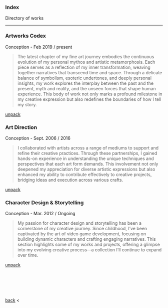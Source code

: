 

<br>
<br>
<br>
<br>

### Index
Directory of works

---

### Artworks Codex 
Conception - Feb 2019 / present

> The latest chapter of my fine art journey embodies the continuous evolution of my personal mythos and artistic metamorphosis. Each piece serves as a reflection of my inner transformation, weaving together narratives that transcend time and space. Through a delicate balance of symbolism, esoteric undertones, and deeply personal insights, my work explores the interplay between the past and the present, myth and reality, and the unseen forces that shape human experience. This body of work not only marks a profound milestone in my creative expression but also redefines the boundaries of how I tell my story.

[unpack](./artworks-codex.md)



### Art Direction
Conception - Sept. 2006 / 2016

> I collaborated with artists across a range of mediums to support and refine their creative practices. Through these partnerships, I gained hands-on experience in understanding the unique techniques and perspectives that each art form demands. This involvement not only deepened my appreciation for diverse artistic expressions but also enhanced my ability to contribute effectively to creative projects, bridging ideas and execution across various crafts.

[unpack](./art-direction.md)






### Character Design & Storytelling  
Conception - Mar. 2012 / Ongoing

> My passion for character design and storytelling has been a cornerstone of my creative journey. Since childhood, I’ve been captivated by the art of video game development, focusing on building dynamic characters and crafting engaging narratives. This section highlights some of my works and projects, offering a glimpse into my evolving creative process—a collection I’ll continue to expand over time.

[unpack](./character-design-&-storytelling.md)




<br>
<br>
<br>
<br>

[back](./portfolio-introduction) <
